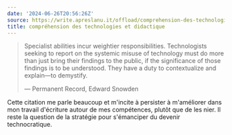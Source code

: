 ```yaml
---
date: '2024-06-26T20:56:26Z'
source: https://write.apreslanu.it/offload/comprehension-des-technologies-et-didactique
title: compréhension des technologies et didactique
---
```


> Specialist abilities incur weightier responsibilities. Technologists seeking to report on the systemic misuse of technology must do more than just bring their findings to the public, if the significance of those findings is to be understood. They have a duty to contextualize and explain—to demystify.
>
> — Permanent Record, Edward Snowden

Cette citation me parle beaucoup et m'incite à persister à m'améliorer dans mon travail d'écriture autour de mes compétences, plutôt que de les nier. Il reste la question de la stratégie pour s'émanciper du devenir technocratique.